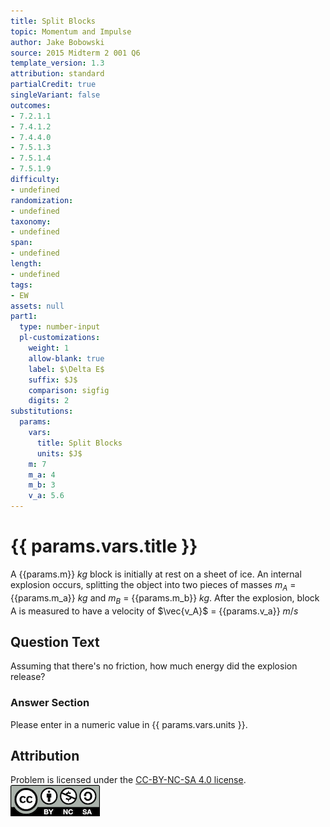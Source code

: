 ```yaml
---
title: Split Blocks
topic: Momentum and Impulse
author: Jake Bobowski
source: 2015 Midterm 2 001 Q6
template_version: 1.3
attribution: standard
partialCredit: true
singleVariant: false
outcomes:
- 7.2.1.1
- 7.4.1.2
- 7.4.4.0
- 7.5.1.3
- 7.5.1.4
- 7.5.1.9
difficulty:
- undefined
randomization:
- undefined
taxonomy:
- undefined
span:
- undefined
length:
- undefined
tags:
- EW
assets: null
part1:
  type: number-input
  pl-customizations:
    weight: 1
    allow-blank: true
    label: $\Delta E$
    suffix: $J$
    comparison: sigfig
    digits: 2
substitutions:
  params:
    vars:
      title: Split Blocks
      units: $J$
    m: 7
    m_a: 4
    m_b: 3
    v_a: 5.6
---
```

# {{ params.vars.title }}
A {{params.m}} $kg$ block is initially at rest on a sheet of ice.
An internal explosion occurs, splitting the object into two pieces of masses $m_A$ = {{params.m_a}} $kg$ and $m_B$ = {{params.m_b}} $kg$.
After the explosion, block A is measured to have a velocity of $\vec{v_A}$ = {{params.v_a}} $m/s$

## Question Text

Assuming that there's no friction, how much energy did the explosion release?

### Answer Section

Please enter in a numeric value in {{ params.vars.units }}.

## Attribution

Problem is licensed under the [CC-BY-NC-SA 4.0 license](https://creativecommons.org/licenses/by-nc-sa/4.0/).<br> ![The Creative Commons 4.0 license requiring attribution-BY, non-commercial-NC, and share-alike-SA license.](https://raw.githubusercontent.com/firasm/bits/master/by-nc-sa.png)